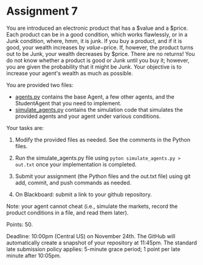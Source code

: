 # Assignment 7


You are introduced an electronic product that has a $value and a $price. Each product can be in a good condition, which works flawlessly, or in a Junk condition, where, hmm, it is junk. If you buy a product, and if it is good, your wealth increases by $value-$price. If, however, the product turns out to be Junk, your wealth decreases by $price. There are no returns! You do not know whether a product is good or Junk until you buy it; however, you are given the probability that it might be Junk. Your objective is to increase your agent's wealth as much as possible.


You are provided two files:

* [agents.py](agents.py) contains the base Agent, a few other agents, and the StudentAgent that you need to implement.
* [simulate_agents.py](simulate_agents.py) contains the simulation code that simulates the provided agents and your agent under various conditions.

Your tasks are:

1. Modify the provided files as needed. See the comments in the Python files.

1. Run the simulate_agents.py file using ``pyton simulate_agents.py > out.txt`` once your implementation is completed.

1. Submit your assignment (the Python files and the out.txt file) using git add, commit, and push commands as needed.

1. On Blackboard: submit a link to your github repository.

Note: your agent cannot cheat (i.e., simulate the markets, record the product conditions in a file, and read them later).

Points: 50. 

Deadline: 10:00pm (Central US) on November 24th. The GitHub will automatically create a snapshot of your repository at 11:45pm. The standard late submission policy applies: 5-minute grace period; 1 point per late minute after 10:05pm.
